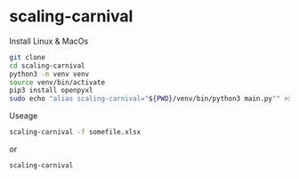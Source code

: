 # scaling-carnival
Install 
Linux & MacOs
```bash
git clone 
cd scaling-carnival
python3 -m venv venv 
source venv/bin/activate 
pip3 install openpyxl 
sudo echo "alias scaling-carnival="${PWD}/venv/bin/python3 main.py"" >> ./bashrc && source ./bashrc 
```

Useage 
```bash 
scaling-carnival -f somefile.xlsx
```
or 

```bash
scaling-carnival
```
